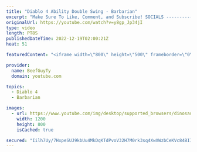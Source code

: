 ```yaml
---
title: "Diablo 4 Ability Double Swing - Barbarian"
excerpt: "Make Sure To Like, Comment, and Subscribe! SOCIALS ---------------------------------------------- Join Our ..."
originalUrl: https://youtube.com/watch?v=y8gp_Jp34jI
type: video
length: PT8S
publishedDateTime: 2022-12-19T02:00:21Z
heat: 51

featuredContent: "<iframe width=\"800\" height=\"500\" frameborder=\"0\" src=\"https://www.youtube.com/embed/y8gp_Jp34jI\" allow=\"accelerometer; autoplay; encrypted-media; gyroscope; picture-in-picture\" allowfullscreen></iframe>"

provider:
  name: BeefGuyTy
  domain: youtube.com

topics:
  - Diablo 4
  - Barbarian

images:
  - url: https://www.youtube.com/img/desktop/supported_browsers/dinosaur.png
    width: 1200
    height: 800
    isCached: true

secured: "Iilh7Uy/7HxpeSUJ9kbUu4MkDqKTdPvoV32H7M0rk3sq4XwXWzbCeKVc84BIIwtvr3xdfzycmJn9kDrzGteLMutOk+6IvVFkZ6ILskglvLclUL3vRZInpeCxnmAojNhhk3gXImZlnzuG9rZBy+6pLe2ZAU1psJDUc1pWkpsY5aH4sYAbSPjypLi6vOp9uyQE4CCYD3BFMXiMiNnaa7M/mYvxrD8QUTOiVYud/H+3dltrEhBzYezJGAGe/2XdgdDhBhBwghCgYdjnfKM63YJ+tdpoKeXU82+GvFLYVpNBXo4bNMw2KjiSfw68uoLcFUyZDCDUwJM8Cek19Yt2u0Gp79UZQhwmN/1JoQ6KWqVNGx9AhC66Jt9L3F24n+kQmoVVosbKJVxxsLGn2umPBdRVLsVwPRaRhC2uiUHelcaY2Pg=;Qg1lXIYGilEBz8sgGKWbLQ=="
---
```


